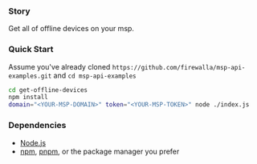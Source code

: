 ### Story

Get all of offline devices on your msp.


### Quick Start

Assume you've already cloned `https://github.com/firewalla/msp-api-examples.git` and `cd msp-api-examples`
```bash
cd get-offline-devices
npm install
domain="<YOUR-MSP-DOMAIN>" token="<YOUR-MSP-TOKEN>" node ./index.js

```

### Dependencies
- [Node.js](https://nodejs.org/)
- [npm](https://www.npmjs.com/package/npm), [pnpm](https://pnpm.io/installation), or the package manager you prefer